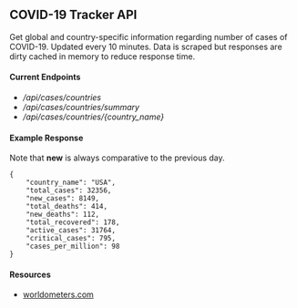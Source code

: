 ## COVID-19 Tracker API
Get global and country-specific information regarding number of cases of COVID-19. Updated every 10 minutes. Data is scraped but responses are dirty cached in memory to reduce response time.

#### Current Endpoints 
- _/api/cases/countries_
- _/api/cases/countries/summary_
- _/api/cases/countries/{country_name}_
  
#### Example Response
Note that **new** is always comparative to the previous day.
```
{
    "country_name": "USA",
    "total_cases": 32356,
    "new_cases": 8149,
    "total_deaths": 414,
    "new_deaths": 112,
    "total_recovered": 178,
    "active_cases": 31764,
    "critical_cases": 795,
    "cases_per_million": 98
}
```

#### Resources
- [worldometers.com](https://www.worldometers.info/coronavirus/)